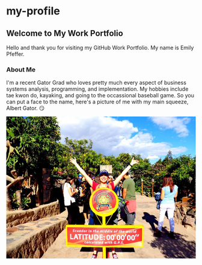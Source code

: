 # my-profile
## Welcome to My Work Portfolio

Hello and thank you for visiting my GitHub Work Portfolio. My name is Emily Pfeffer.

### About Me
I'm a recent Gator Grad who loves pretty much every aspect of business systems analysis, programming, and implementation. My hobbies include tae kwon do, kayaking, and going to the occassional baseball game. So you can put a face to the name, here's a picture of me with my main squeeze, Albert Gator. :smirk:

![Me at 0.00.00](980719_10154111581099468_5417263371384249517_o_10154111581099468.jpg)
